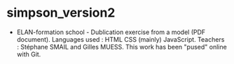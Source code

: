 # simpson_version2
- ELAN-formation school -
Dublication exercise from a model (PDF document).
Languages used : HTML CSS (mainly) JavaScript.
Teachers : Stéphane SMAIL and Gilles MUESS.
This work has been "pused" online with Git.
